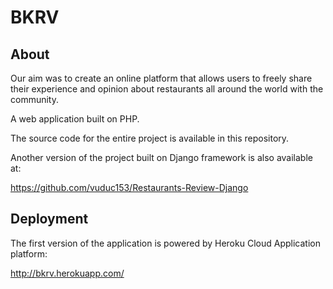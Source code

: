 # BKRV

## About
Our aim was to create an online platform that allows users to freely share their experience and opinion about restaurants all around the world with the community.

A web application built on PHP.

The source code for the entire project is available in this repository. 

Another version of the project built on Django framework is also available at:

https://github.com/vuduc153/Restaurants-Review-Django

## Deployment
The first version of the application is powered by Heroku Cloud Application platform:

http://bkrv.herokuapp.com/
